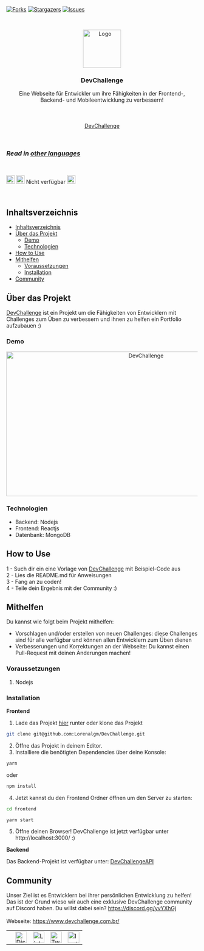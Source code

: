 [![Forks][forks-shield]][forks-url]
[![Stargazers][stars-shield]][stars-url]
[![Issues][issues-shield]][issues-url]

<br />
<p align="center">
    <a href="https://devchallenge.now.sh/">
    <img src="https://trello-attachments.s3.amazonaws.com/590fa896d2d25e50583de620/500x500/0bdcc819ea145cb0167619c6d00f2174/D.png" alt="Logo" width="100" height="100">
  </a>

  <h3 align="center">DevChallenge</h3>

  <p align="center">
  Eine Webseite für Entwickler um ihre Fähigkeiten in der Frontend-, Backend- und Mobileentwicklung zu verbessern!<br><br>
       <br />
    <br />
     <a href="https://www.devchallenge.com.br/">DevChallenge</a>
  </p>

<br />

### _Read in [other languages](./translations)_

<br />

<kbd>[<img title="Português" alt="Português" src="https://cdn.staticaly.com/gh/hjnilsson/country-flags/master/svg/br.svg" width="22">](./translations/README.pt_br.md)</kbd>
<kbd><img title="Español" alt="Español" src="https://cdn.staticaly.com/gh/hjnilsson/country-flags/master/svg/es.svg" width="22"></kbd> Nicht verfügbar
<kbd>[<img title="Deutsch" alt="Deutsch" src="https://cdn.staticaly.com/gh/hjnilsson/country-flags/master/svg/de.svg" width="22">](./translations/README.de.md)</kbd>

<br />

## Inhaltsverzeichnis

- [Inhaltsverzeichnis](#inhaltsverzeichnis)
- [Über das Projekt](#über-das-projekt)
  - [Demo](#demo)
  - [Technologien](#technologien)
- [How to Use](#how-to-use)
- [Mithelfen](#mithelfen)
  - [Voraussetzungen](#voraussetzungen)
  - [Installation](#installation)
- [Community](#community)

## Über das Projekt

<a href="https://www.devchallenge.com.br/" alt="DevChallenge">DevChallenge</a> ist ein Projekt um die Fähigkeiten von Entwicklern mit Challenges zum Üben zu verbessern und ihnen zu helfen ein Portfolio aufzubauen :)

### Demo

<p align="center">
<img src="https://i.ibb.co/nLGdpF4/novosdesafioss.gif" alt="DevChallenge" width="720" height="380">
</p>

### Technologien

- Backend: Nodejs
- Frontend: Reactjs
- Datenbank: MongoDB

## How to Use

1 - Such dir ein eine Vorlage von <a href="https://devchallenge.now.sh/">DevChallenge</a> mit Beispiel-Code aus<br>
2 - Lies die README.md für Anweisungen<br>
3 - Fang an zu coden!<br>
4 - Teile dein Ergebnis mit der Community :)

## Mithelfen

Du kannst wie folgt beim Projekt mithelfen:<br>

- Vorschlagen und/oder erstellen von neuen Challenges: diese Challenges sind für alle verfügbar und können allen Entwicklern zum Üben dienen
- Verbesserungen und Korrektungen an der Webseite: Du kannst einen Pull-Request mit deinen Änderungen machen!

### Voraussetzungen

1. Nodejs

### Installation

<b>Frontend</b>

1. Lade das Projekt <a target="_blank" href="https://github.com/Lorenalgm/DevChallenge/archive/master.zip">hier</a> runter oder klone das Projekt

```sh
git clone git@github.com:Lorenalgm/DevChallenge.git
```

2. Öffne das Projekt in deinem Editor.
3. Installiere die benötigten Dependencies über deine Konsole:

```sh
yarn
```

oder

```sh
npm install
```

4. Jetzt kannst du den Frontend Ordner öffnen um den Server zu starten:

```sh
cd frontend
```

```sh
yarn start
```

5. Öffne deinen Browser! DevChallenge ist jetzt verfügbar unter http://localhost:3000/ :)

<b>Backend</b>

Das Backend-Projekt ist verfügbar unter: <a href="https://github.com/Lorenalgm/DevChallengeAPI" alt="DevChallengeAPI">DevChallengeAPI</a>

## Community

Unser Ziel ist es Entwicklern bei ihrer persönlichen Entwicklung zu helfen! Das ist der Grund wieso wir auch eine exklusive DevChallenge community auf Discord haben. Du willst dabei sein? https://discord.gg/yvYXhGj <br>
<br>
Webseite: https://www.devchallenge.com.br/ <br>

<table style="border-color:transparent">
    <th>
        <td><a href="https://discord.gg/yvYXhGj"><img src="https://cdn3.iconfinder.com/data/icons/discord/64/discord_20-512.png" width="30px" height="30px" alt="Discord">      </a></td>
    <td><a href="https://www.linkedin.com/company/devchallenge/"><img src="https://image.flaticon.com/icons/svg/1384/1384014.svg" width="30px" height="30px"                alt="Linkedin"></a></td>
    <td><a href="https://twitter.com/dev_challenge"><img src="https://cdn3.iconfinder.com/data/icons/picons-social/57/43-twitter-512.png" width="30px" height="30px"        alt="Twitter"></a</td>
    <td><a href="https://www.instagram.com/devchallenge/"><img src="https://cdn4.iconfinder.com/data/icons/picons-social/57/38-instagram-3-512.png" width="30px"            height="30px" alt="Instagram"></a></td>
    </th>
</table>

[forks-shield]: https://img.shields.io/github/forks/Lorenalgm/DevChallenge.svg?style=flat-square
[forks-url]: https://github.com/Lorenalgm/DevChallenge/network/members
[stars-shield]: https://img.shields.io/github/stars/Lorenalgm/DevChallenge.svg?style=flat-square
[stars-url]: https://github.com/Lorenalgm/DevChallenge/stargazers
[issues-shield]: https://img.shields.io/github/issues/Lorenalgm/DevChallenge.svg?style=flat-square
[issues-url]: https://github.com/Lorenalgm/DevChallenge/issues
